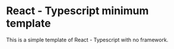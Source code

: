 # React - Typescript minimum template

This is a simple template of React - Typescript with no framework.
